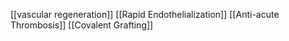 [[vascular regeneration]]
[[Rapid Endothelialization]]
[[Anti-acute Thrombosis]]
[[Covalent Grafting]]
